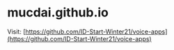 # mucdai.github.io

Visit: [https://github.com/ID-Start-Winter21/voice-apps](https://github.com/ID-Start-Winter21/voice-apps)
